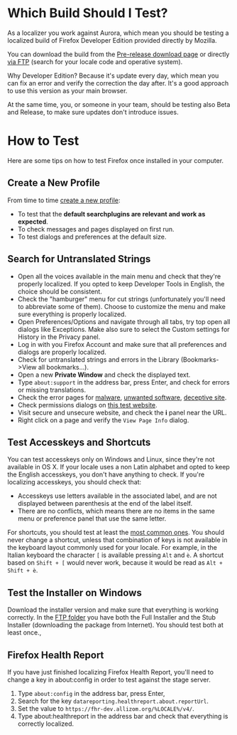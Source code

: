 # Which Build Should I Test?
As a localizer you work against Aurora, which mean you should be testing a localized build of Firefox Developer Edition provided directly by Mozilla.

You can download the build from the [Pre-release download page](https://www.mozilla.org/firefox/channel/#developer) or directly [via FTP](http://archive.mozilla.org/pub/firefox/nightly/latest-mozilla-aurora-l10n/) (search for your locale code and operative system).

Why Developer Edition? Because it's update every day, which mean you can fix an error and verify the correction the day after. It's a good approach to use this version as your main browser.

At the same time, you, or someone in your team, should be testing also Beta and Release, to make sure updates don't introduce issues.

# How to Test
Here are some tips on how to test Firefox once installed in your computer.

## Create a New Profile
From time to time [create a new profile](https://support.mozilla.org/kb/profile-manager-create-and-remove-firefox-profiles):
* To test that the **default searchplugins are relevant and work as expected**.
* To check messages and pages displayed on first run.
* To test dialogs and preferences at the default size.

## Search for Untranslated Strings
* Open all the voices available in the main menu and check that they're properly localized. If you opted to keep Developer Tools in English, the choice should be consistent.
* Check the "hamburger" menu for cut strings (unfortunately you'll need to abbreviate some of them). Choose to customize the menu and make sure everything is properly localized.
* Open Preferences/Options and navigate through all tabs, try top open all dialogs like Exceptions. Make also sure to select the Custom settings for History in the Privacy panel.
* Log in with you Firefox Account and make sure that all preferences and dialogs are properly localized.
* Check for untranslated strings and errors in the Library (Bookmarks->View all bookmarks…).
* Open a new **Private Window** and check the displayed text.
* Type `about:support` in the address bar, press Enter, and check for errors or missing translations.
* Check the error pages for [malware](http://www.itisatrap.org/firefox/its-an-attack.html), [unwanted software](http://www.itisatrap.org/firefox/unwanted.html), [deceptive site](http://www.itisatrap.org/firefox/its-a-trap.html).
* Check permissions dialogs on [this test website](http://permission.site/).
* Visit secure and unsecure website, and check the **i** panel near the URL.
* Right click on a page and verify the `View Page Info` dialog.

## Test Accesskeys and Shortcuts
You can test accesskeys only on Windows and Linux, since they're not available in OS X.
If your locale uses a non Latin alphabet and opted to keep the English accesskeys, you don't have anything to check. If you're localizing accesskeys, you should check that:
* Accesskeys use letters available in the associated label, and are not displayed between parenthesis at the end of the label itself.
* There are no conflicts, which means there are no items in the same menu or preference panel that use the same letter.

For shortcuts, you should test at least the [most common ones](https://support.mozilla.org/en-US/kb/keyboard-shortcuts-perform-firefox-tasks-quickly). You should never change a shortcut, unless that combination of keys is not available in the keyboard layout commonly used for your locale. For example, in the Italian keyboard the character `[` is available pressing `Alt` and `è`. A shortcut based on `Shift + [` would never work, because it would be read as `Alt + Shift + è`.

## Test the Installer on Windows
Download the installer version and make sure that everything is working correctly. In the [FTP folder](http://archive.mozilla.org/pub/firefox/nightly/latest-mozilla-aurora-l10n/) you have both the Full Installer and the Stub Installer (downloading the package from Internet). You should test both at least once.,

## Firefox Health Report
If you have just finished localizing Firefox Health Report, you'll need to change a key in about:config in order to test against the stage server.
1. Type `about:config` in the address bar, press Enter,
2. Search for the key `datareporting.healthreport.about.reportUrl`.
3. Set the value to `https://fhr-dev.allizom.org/%LOCALE%/v4/`.
4. Type about:healthreport in the address bar and check that everything is correctly localized.
